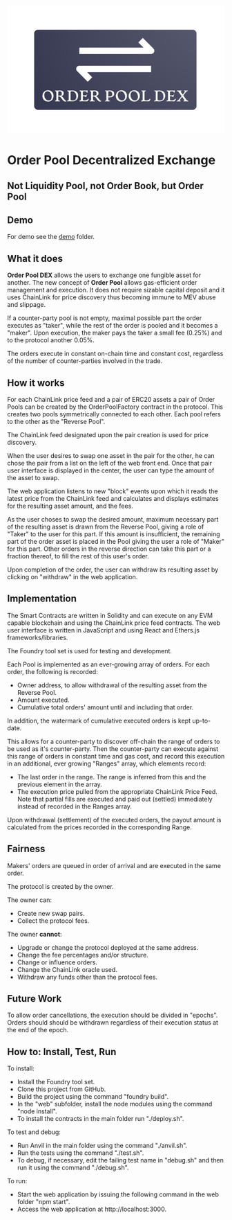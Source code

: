 # ![IPDEX](doc/OrderPoolDEX-logo.png) 
# Order Pool Decentralized Exchange
## Not Liquidity Pool, not Order Book, but Order Pool

## Demo

For demo see the [demo](/demo/READMR.md) folder.

## What it does
**Order Pool DEX** allows the users to exchange one fungible asset for another.
The new concept of **Order Pool** allows gas-efficient order management and execution. It does not require sizable capital deposit and it uses ChainLink for price discovery thus becoming immune to MEV abuse and slippage.

If a counter-party pool is not empty, maximal possible part the order executes as "taker", while the rest of the order is pooled and it becomes a "maker". Upon execution, the maker pays the taker a small fee (0.25%) and to the protocol another 0.05%. 

The orders execute in constant on-chain time and constant cost, regardless of the number of counter-parties involved in the trade.

## How it works

For each ChainLink price feed and a pair of ERC20 assets a pair of Order Pools can be created by the OrderPoolFactory contract in the protocol. This creates two pools symmetrically connected to each other. Each pool refers to the other as the "Reverse Pool".

The ChainLink feed designated upon the pair creation is used for price discovery. 

When the user desires to swap one asset in the pair for the other, he can chose the pair from a list on the left of the web front end. Once that pair user interface is displayed in the center, the user can type the amount of the asset to swap. 

The web application listens to new "block" events upon which it reads the latest price from the ChainLink feed and calculates and displays estimates for the resulting asset amount, and the fees.

As the user choses to swap the desired amount, maximum necessary part of the resulting asset is drawn from the Reverse Pool, giving a role of "Taker" to the user for this part. If this amount is insufficient, the remaining part of the order asset is placed in the Pool giving the user a role of "Maker" for this part. Other orders in the reverse direction can take this part or a fraction thereof, to fill the rest of this user's order.

Upon completion of the order, the user can withdraw its resulting asset by clicking on "withdraw" in the web application.

## Implementation

The Smart Contracts are written in Solidity and can execute on any EVM capable blockchain and using the ChainLink price feed contracts. The web user interface is written in JavaScript and using React and Ethers.js frameworks/libraries.

The Foundry tool set is used for testing and development.

Each Pool is implemented as an ever-growing array of orders. For each order, the following is recorded:
- Owner address, to allow withdrawal of the resulting asset from the Reverse Pool.
- Amount executed.
- Cumulative total orders' amount until and including that order.

In addition, the watermark of cumulative executed orders is kept up-to-date.

This allows for a counter-party to discover off-chain the range of orders to be used as it's counter-party. Then the counter-party can execute against this range of orders in constant time and gas cost, and record this execution in an additional, ever growing "Ranges" array, which elements record:
- The last order in the range. The range is inferred from this and the previous element in the array.
- The execution price pulled from the appropriate ChainLink Price Feed.
Note that partial fills are executed and paid out (settled) immediately instead of recorded in the Ranges array.

Upon withdrawal (settlement) of the executed orders, the payout amount is calculated from the prices recorded in the corresponding Range.

## Fairness

Makers' orders are queued in order of arrival and are executed in the same order.

The protocol is created by the owner.

The owner can:
- Create new swap pairs.
- Collect the protocol fees.

The owner **cannot**:
- Upgrade or change the protocol deployed at the same address.
- Change the fee percentages and/or structure.
- Change or influence orders.
- Change the ChainLink oracle used.
- Withdraw any funds other than the protocol fees.

## Future Work

To allow order cancellations, the execution should be divided in "epochs". Orders should should be withdrawn regardless of their execution status at the end of the epoch. 

## How to: Install, Test, Run

To install:
- Install the Foundry tool set.
- Clone this project from GitHub.
- Build the project using the command "foundry build".
- In the "web" subfolder, install the node modules using the command "node install".
- To install the contracts in the main folder run "./deploy.sh". 

To test and debug:
- Run Anvil in the main folder using the command "./anvil.sh".
- Run the tests using the command "./test.sh".
- To debug, if necessary, edit the failing test name in "debug.sh" and then run it using the command "./debug.sh".

To run:
- Start the web application by issuing the following command in the web folder "npm start". 
- Access the web application at http://localhost:3000.
